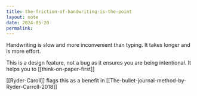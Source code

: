 ```yaml
---
title: the-friction-of-handwriting-is-the-point
layout: note
date: 2024-05-20
permalink:
---
```


Handwriting is slow and more inconvenient than typing.  It takes longer and is more effort.

This is a design feature, not a bug as it ensures you are being intentional. It helps you to [[think-on-paper-first]]

[[Ryder-Caroll]] flags this as a benefit in [[The-bullet-journal-method-by-Ryder-Carroll-2018]]